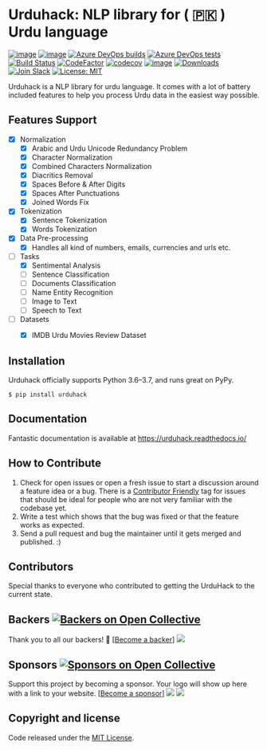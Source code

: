 Urduhack: NLP library for ( 🇵🇰 ) Urdu language
================================================

[![image](https://img.shields.io/pypi/pyversions/urduhack.svg)](https://pypi.org/project/urduhack/)
[![image](https://img.shields.io/pypi/v/urduhack.svg)](https://pypi.org/project/urduhack/)
[![Azure DevOps builds](https://img.shields.io/azure-devops/build/urduhack/urduhack/1?logo=azure-pipelines)](https://dev.azure.com/Urduhack/Urduhack/_build?definitionId=1)
[![Azure DevOps tests](https://img.shields.io/azure-devops/tests/urduhack/urduhack/1?logo=azure-pipelines)](https://dev.azure.com/Urduhack/Urduhack/_build?definitionId=1)
[![Build Status](https://img.shields.io/travis/urduhack/urduhack?label=linux%20build&logo=travis)](https://travis-ci.org/urduhack/urduhack)
[![CodeFactor](https://www.codefactor.io/repository/github/urduhack/urduhack/badge)](https://www.codefactor.io/repository/github/urduhack/urduhack)
[![codecov](https://codecov.io/gh/urduhack/urduhack/branch/master/graph/badge.svg)](https://codecov.io/gh/urduhack/urduhack)
[![image](https://img.shields.io/github/contributors/urduhack/urduhack.svg)](https://github.com/urduhack/urduhack/graphs/contributors)
[![Downloads](https://pepy.tech/badge/urduhack)](https://pepy.tech/project/urduhack)
[![Join Slack](https://img.shields.io/badge/join-us%20on%20slack-gray.svg?longCache=true&logo=slack&colorB=red)](https://join.slack.com/t/urduhack/shared_invite/enQtNDE5NDg4NzU2Mzg4LTk3ZDNlYzBhOWM5MGY0ZGE0ZmNmNzU2ZTViYjAwMTg3NTBmZGU4OTM0M2E0MzQ0NDI1MDIyYzVkYTVmZTkyZjg)
[![License: MIT](https://img.shields.io/badge/license-MIT-blue.svg)](https://github.com/urduhack/urduhack/blob/master/LICENSE)


Urduhack is a NLP library for urdu language. It comes with a lot of battery included features to help you process Urdu
data in the easiest way possible.


Features Support
----------------
- [x] Normalization
    - [x] Arabic and Urdu Unicode Redundancy Problem
    - [x] Character Normalization
    - [x] Combined Characters Normalization 
    - [x] Diacritics Removal
    - [x] Spaces Before & After Digits
    - [x] Spaces After Punctuations
    - [x] Joined Words Fix
- [x] Tokenization
    - [x] Sentence Tokenization
    - [x] Words Tokenization
 - [x] Data Pre-processing
     - [x] Handles all kind of numbers, emails, currencies and urls etc.
- [ ] Tasks
  - [x] Sentimental Analysis
  - [ ] Sentence Classification
  - [ ] Documents Classification
  - [ ] Name Entity Recognition
  - [ ] Image to Text
  - [ ] Speech to Text
- [ ] Datasets
  - [x] IMDB Urdu Movies Review Dataset


Installation
------------
Urduhack officially supports Python 3.6–3.7, and runs great on PyPy.
``` {.sourceCode .bash}
$ pip install urduhack
```

Documentation
-------------
Fantastic documentation is available at <https://urduhack.readthedocs.io/>

How to Contribute
-----------------
1.  Check for open issues or open a fresh issue to start a discussion
    around a feature idea or a bug. There is a [Contributor Friendly](https://github.com/urduhack/urduhack/issues)
    tag for issues that should be ideal for people who are not very
    familiar with the codebase yet.
3.  Write a test which shows that the bug was fixed or that the feature
    works as expected.
4.  Send a pull request and bug the maintainer until it gets merged and
    published. :)

Contributors
-------------
Special thanks to everyone who contributed to getting the UrduHack to the current state.

Backers [![Backers on Open Collective](https://opencollective.com/urduhack/backers/badge.svg)](#backers)
---------------------------------------------------------------------------------------------------------
Thank you to all our backers! 🙏 [[Become a backer](https://opencollective.com/urduhack#backer)]
<a href="https://opencollective.com/urduhack#backers" target="_blank"><img src="https://opencollective.com/urduhack/backers.svg?width=890"></a>

Sponsors [![Sponsors on Open Collective](https://opencollective.com/urduhack/sponsors/badge.svg)](#sponsors)
-----------------------------------------------------------------------------------------------------------------
Support this project by becoming a sponsor. Your logo will show up here with a link to your website. [[Become a sponsor](https://opencollective.com/urduhack#sponsor)]
<a href="https://opencollective.com/urduhack/sponsor/0/website" target="_blank"><img src="https://opencollective.com/urduhack/sponsor/0/avatar.svg"></a>
<a href="https://opencollective.com/urduhack/sponsor/1/website" target="_blank"><img src="https://opencollective.com/urduhack/sponsor/1/avatar.svg"></a>

Copyright and license
---------------------
Code released under the [MIT License](ttps://github.com/urduhack/urduhack/blob/master/LICENSE).